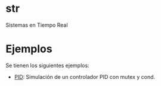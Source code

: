 # str
Sistemas en Tiempo Real


# Ejemplos

Se tienen los siguientes ejemplos:

- [PID](pid): Simulación de un controlador PID con mutex y cond.
